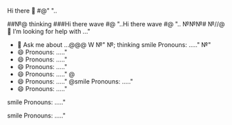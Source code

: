 Hi there 👋
#@"
"..
<!--
**war4iiior/war4iiior** is a ✨ _special_ ✨ repository because its `README.md` (this file) appears on your GitHub profile.

Here are some ideas to get you started:@
##№
- 🔭 I’m currently working on ...@
- 🌱 I’m currently learning ...
- 👯 I’m looking to collaborate on ...2
- 🤔 I’m looking for help with ...
- 💬 Ask me about ...+
- 📫 How to reach me: ..."@
- 😄 Pronouns: ....."
- ⚡ Fun fact: ...№"
-->
##№@
 thinking
###Hi there wave #@ "..Hi there wave #@ "..
№№№#
№//@
 🤔 I’m looking for help with ..."
- 💬 Ask me about ...@@@
W
№"
№; thinking
smile Pronouns: ....."
№"
- 😄 Pronouns: ....."
- 😄 Pronouns: ....."
- 😄 Pronouns: ....."
- 😄 Pronouns: ....."
@
- 😄 Pronouns: ....."
@smile Pronouns: ....."
- 😄 Pronouns: ....."


smile Pronouns: ....."

smile Pronouns: ....."
